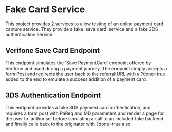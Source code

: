 # Fake Card Service

This project provides 2 services to allow testing of an online payment card capture service. 
They provide a fake 'save card' service and a fake 3DS authentication service.

## Verifone Save Card Endpoint
This endpoint simulates the 'Save PaymentCard' endpoint offered by Verifone and used during a payment journey.
The endpoint simply accepts a form Post and redirects the user back to the referral URL with a ?done=true added
to the end to emulate a success addition of a payment card.

## 3DS Authentication Endpoint
This endpoint provides a fake 3DS payment card authentication, and requires a form post with PaReq and MD
parameters and render a page for the user to 'authorise' before simulating a call to an included fake backend
and finally calls back to the originator with ?done=true also
